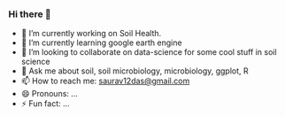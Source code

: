 ### Hi there 👋

- 🔭 I’m currently working on Soil Health.
- 🌱 I’m currently learning google earth engine
- 👯 I’m looking to collaborate on data-science for some cool stuff in soil science
- 💬 Ask me about soil, soil microbiology, microbiology, ggplot, R
- 📫 How to reach me: saurav12das@gmail.com
- 😄 Pronouns: ...
- ⚡ Fun fact: ...

